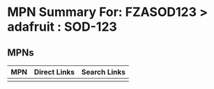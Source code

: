 



# MPN Summary For: FZASOD123 > adafruit : SOD-123

## MPNs
  

|MPN|Direct Links|Search Links|
| :--- | :--- | :--- |
||||
